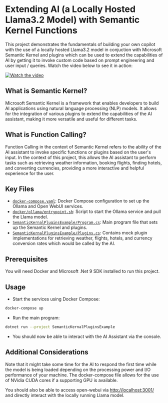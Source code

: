 
# Extending AI (a Locally Hosted Llama3.2 Model) with Semantic Kernel Functions

This project demonstrates the fundamentals of building your own copilot with the use of a locally hosted Llama3.2 model in conjuction with Microsoft Semantic Kernel and plugins which can be used to extend the capabilities of AI by getting it to invoke custom code based on prompt engineering and user input / queries. Watch the video below to see it in action:

[![Watch the video](https://img.youtube.com/vi/HzMQPx6Xhzw/0.jpg)](https://www.youtube.com/watch?v=HzMQPx6Xhzw)

## What is Semantic Kernel?

Microsoft Semantic Kernel is a framework that enables developers to build AI applications using natural language processing (NLP) models. It allows for the integration of various plugins to extend the capabilities of the AI assistant, making it more versatile and useful for different tasks.

## What is Function Calling?

Function Calling in the context of Semantic Kernel refers to the ability of the AI assistant to invoke specific functions or plugins based on the user's input. In the context of this project, this allows the AI assistant to perform tasks such as retrieving weather information, booking flights, finding hotels, and converting currencies, providing a more interactive and helpful experience for the user.

## Key Files

- [`docker-compose.yaml`](docker-compose.yaml): Docker Compose configuration to set up the Ollama and Open WebUI services.
- [`docker/ollama/entrypoint.sh`](docker/ollama/entrypoint.sh): Script to start the Ollama service and pull the Llama model.
- [`SemanticKernalPluginsExample/Program.cs`](SemanticKernalPluginsExample/Program.cs): Main program file that sets up the Semantic Kernel and plugins.
- [`SemanticKernalPluginsExample/Plugins.cs`](SemanticKernalPluginsExample/Plugins.cs): Contains mock plugin implementations for retrieving weather, flights, hotels, and currency conversion rates which would be called by the AI.

## Prerequisites

You will need Docker and Microsoft .Net 9 SDK installed to run this project.

## Usage

- Start the services using Docker Compose:

```sh
docker-compose up
```

- Run the main program:

```sh
dotnet run --project SemanticKernalPluginsExample
```

- You should now be able to interact with the AI Assistant via the console.

## Additional Considerations

Note that it might take some time for the AI to respond the first time while the model is being loaded depending on the processing power and I/O performance of your machine. The docker-compose file allows for the use of NVidia CUDA cores if a supporting GPU is available.

You should also be able to access open-webui via [http://localhost:3001/](http://localhost:3001/) and directly interact with the locally running Llama model.
